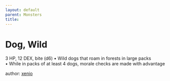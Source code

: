```yaml
---
layout: default
parent: Monsters 
title: 
--- 
```

# Dog, Wild
3 HP, 12 DEX, bite (d6)
• Wild dogs that roam in forests in large packs  
• While in packs of at least 4 dogs, morale checks are made with advantage  





author: [xenio](https://xenioinabottle.blogspot.com/2021/02/classic-monsters-for-cairnito-part-1.html) 


